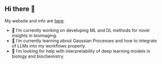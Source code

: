 ## Hi there 👋

My website and info are [here](https://afermg.github.io/).

- 🔭 I’m currently working on developing ML and DL methods for novel insights in bioimaging.
- 🌱 I’m currently learning about Gaussian Processes and how to integrate of LLMs into my workflows properly.
- 🤔 I’m looking for help with interpretability of deep learning models in biology and biochemistry.
